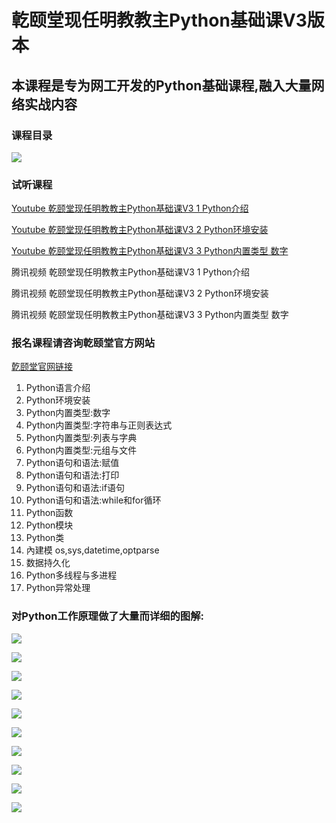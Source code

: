 # 亁颐堂现任明教教主Python基础课V3版本

## 本课程是专为网工开发的Python基础课程,融入大量网络实战内容

### 课程目录

![](https://gitee.com/qytanggit/Python_Basic/raw/master/image/logo/Logo.jpg)

### 试听课程

[Youtube 乾颐堂现任明教教主Python基础课V3 1 Python介绍](https://www.youtube.com/watch?v=UTZdp35LslY&t=24s)

[Youtube 乾颐堂现任明教教主Python基础课V3 2 Python环境安装](https://www.youtube.com/watch?v=CqJ0VkN5ghg)

[Youtube 乾颐堂现任明教教主Python基础课V3 3 Python内置类型 数字](https://www.youtube.com/watch?v=GYH2VuS8Rls&t=6s)

腾讯视频 乾颐堂现任明教教主Python基础课V3 1 Python介绍

腾讯视频 乾颐堂现任明教教主Python基础课V3 2 Python环境安装

腾讯视频 乾颐堂现任明教教主Python基础课V3 3 Python内置类型 数字

### 报名课程请咨询亁颐堂官方网站

[亁颐堂官网链接](http://www.qytang.com)

1. Python语言介绍
2. Python环境安装
3. Python内置类型:数字
4. Python内置类型:字符串与正则表达式
5. Python内置类型:列表与字典
6. Python内置类型:元组与文件
7. Python语句和语法:赋值
8. Python语句和语法:打印
9. Python语句和语法:if语句
10. Python语句和语法:while和for循环
11. Python函数
12. Python模块
13. Python类
14. 內建模  os,sys,datetime,optparse
15. 数据持久化
16. Python多线程与多进程
17. Python异常处理

### 对Python工作原理做了大量而详细的图解:

![](https://gitee.com/qytanggit/Python_Basic/raw/master/image/course/python1.png)

![](https://gitee.com/qytanggit/Python_Basic/raw/master/image/course/python2.png)

![](https://gitee.com/qytanggit/Python_Basic/raw/master/image/course/python3.png)

![](https://gitee.com/qytanggit/Python_Basic/raw/master/image/course/python4.png)

![](https://gitee.com/qytanggit/Python_Basic/raw/master/image/course/python5.png)

![](https://gitee.com/qytanggit/Python_Basic/raw/master/image/course/python6.png)

![](https://gitee.com/qytanggit/Python_Basic/raw/master/image/course/python7.png)

![](https://gitee.com/qytanggit/Python_Basic/raw/master/image/course/python8.png)

![](https://gitee.com/qytanggit/Python_Basic/raw/master/image/course/python9.png)

![](https://gitee.com/qytanggit/Python_Basic/raw/master/image/course/python10.png)
